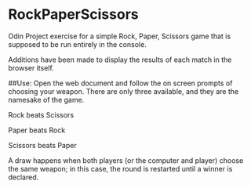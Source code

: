 # RockPaperScissors

Odin Project exercise for a simple Rock, Paper, Scissors game that is supposed to be run entirely in the console.

Additions have been made to display the results of each match in the browser itself.

##Use:
Open the web document and follow the on screen prompts of choosing your weapon. There are only three available, 
and they are the namesake of the game.

Rock beats Scissors

Paper beats Rock

Scissors beats Paper

A draw happens when both players (or the computer and player) choose the same weapon; in this case, the round is 
restarted until a winner is declared.
